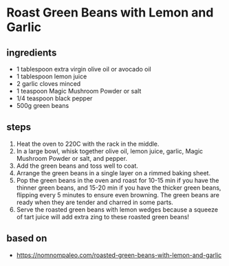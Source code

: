 # Roast Green Beans with Lemon and Garlic

## ingredients

- 1 tablespoon extra virgin olive oil or avocado oil
- 1 tablespoon lemon juice
- 2 garlic cloves minced
- 1 teaspoon Magic Mushroom Powder or salt
- 1/4 teaspoon black pepper
- 500g green beans

## steps

1. Heat the oven to 220C with the rack in the middle.
2. In a large bowl, whisk together olive oil, lemon juice, garlic, Magic Mushroom Powder or salt, and pepper.
3. Add the green beans and toss well to coat.
4. Arrange the green beans in a single layer on a rimmed baking sheet.
5. Pop the green beans in the oven and roast for 10-15 min if you have the thinner green beans, and 15-20 min if you have the thicker green beans, flipping every 5 minutes to ensure even browning. The green beans are ready when they are tender and charred in some parts.
6. Serve the roasted green beans with lemon wedges because a squeeze of tart juice will add extra zing to these roasted green beans!

## based on

- https://nomnompaleo.com/roasted-green-beans-with-lemon-and-garlic
